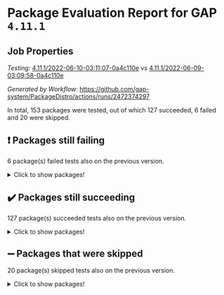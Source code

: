 # Package Evaluation Report for GAP `4.11.1`

## Job Properties

*Testing:* [4.11.1/2022-06-10-03:11:07-0a4c110e](https://github.com/gap-system/PackageDistro/blob/data/reports/4.11.1/2022-06-10-03:11:07-0a4c110e) vs [4.11.1/2022-06-09-03:09:58-0a4c110e](https://github.com/gap-system/PackageDistro/blob/data/reports/4.11.1/2022-06-09-03:09:58-0a4c110e)

*Generated by Workflow:* https://github.com/gap-system/PackageDistro/actions/runs/2472374297

In total, 153 packages were tested, out of which 127 succeeded, 6 failed and 20 were skipped.

## :exclamation: Packages still failing

6 package(s) failed tests also on the previous version.
<details><summary>Click to show packages!</summary>

- fining 1.4.1 [(failure)](https://github.com/gap-system/PackageDistro/runs/6824178247?check_suite_focus=true)
- francy 1.2.4 [(failure)](https://github.com/gap-system/PackageDistro/runs/6824178454?check_suite_focus=true)
- hap 1.39 [(failure)](https://github.com/gap-system/PackageDistro/runs/6824178811?check_suite_focus=true)
- normalizinterface 1.3.2 [(failure)](https://github.com/gap-system/PackageDistro/runs/6824180431?check_suite_focus=true)
- packagemanager 1.2 [(failure)](https://github.com/gap-system/PackageDistro/runs/6824180678?check_suite_focus=true)
- recog 1.3.2 [(failure)](https://github.com/gap-system/PackageDistro/runs/6824181299?check_suite_focus=true)
</details>

## :heavy_check_mark: Packages still succeeding

127 package(s) succeeded tests also on the previous version.
<details><summary>Click to show packages!</summary>

- ace 5.4 [(success)](https://github.com/gap-system/PackageDistro/runs/6824176257?check_suite_focus=true)
- aclib 1.3.2 [(success)](https://github.com/gap-system/PackageDistro/runs/6824176320?check_suite_focus=true)
- agt 0.2 [(success)](https://github.com/gap-system/PackageDistro/runs/6824176360?check_suite_focus=true)
- alnuth 3.2.1 [(success)](https://github.com/gap-system/PackageDistro/runs/6824176410?check_suite_focus=true)
- anupq 3.2.6 [(success)](https://github.com/gap-system/PackageDistro/runs/6824176452?check_suite_focus=true)
- atlasrep 2.1.2 [(success)](https://github.com/gap-system/PackageDistro/runs/6824176505?check_suite_focus=true)
- autodoc 2022.03.10 [(success)](https://github.com/gap-system/PackageDistro/runs/6824176536?check_suite_focus=true)
- automata 1.15 [(success)](https://github.com/gap-system/PackageDistro/runs/6824176583?check_suite_focus=true)
- automgrp 1.3.2 [(success)](https://github.com/gap-system/PackageDistro/runs/6824176623?check_suite_focus=true)
- autpgrp 1.10.2 [(success)](https://github.com/gap-system/PackageDistro/runs/6824176667?check_suite_focus=true)
- cap 2022.05-09 [(success)](https://github.com/gap-system/PackageDistro/runs/6824176706?check_suite_focus=true)
- caratinterface 2.3.3 [(success)](https://github.com/gap-system/PackageDistro/runs/6824176763?check_suite_focus=true)
- cddinterface 2020.06.24 [(success)](https://github.com/gap-system/PackageDistro/runs/6824176825?check_suite_focus=true)
- circle 1.6.5 [(success)](https://github.com/gap-system/PackageDistro/runs/6824176900?check_suite_focus=true)
- classicpres 1.22 [(success)](https://github.com/gap-system/PackageDistro/runs/6824176981?check_suite_focus=true)
- cohomolo 1.6.10 [(success)](https://github.com/gap-system/PackageDistro/runs/6824177067?check_suite_focus=true)
- congruence 1.2.4 [(success)](https://github.com/gap-system/PackageDistro/runs/6824177110?check_suite_focus=true)
- corelg 1.56 [(success)](https://github.com/gap-system/PackageDistro/runs/6824177161?check_suite_focus=true)
- crime 1.6 [(success)](https://github.com/gap-system/PackageDistro/runs/6824177211?check_suite_focus=true)
- crisp 1.4.5 [(success)](https://github.com/gap-system/PackageDistro/runs/6824177246?check_suite_focus=true)
- crypting 0.10 [(success)](https://github.com/gap-system/PackageDistro/runs/6824177287?check_suite_focus=true)
- cryst 4.1.24 [(success)](https://github.com/gap-system/PackageDistro/runs/6824177335?check_suite_focus=true)
- crystcat 1.1.9 [(success)](https://github.com/gap-system/PackageDistro/runs/6824177376?check_suite_focus=true)
- ctbllib 1.3.4 [(success)](https://github.com/gap-system/PackageDistro/runs/6824177445?check_suite_focus=true)
- cubefree 1.19 [(success)](https://github.com/gap-system/PackageDistro/runs/6824177512?check_suite_focus=true)
- curlinterface 2.2.2 [(success)](https://github.com/gap-system/PackageDistro/runs/6824177584?check_suite_focus=true)
- cvec 2.7.5 [(success)](https://github.com/gap-system/PackageDistro/runs/6824177656?check_suite_focus=true)
- datastructures 0.2.7 [(success)](https://github.com/gap-system/PackageDistro/runs/6824177752?check_suite_focus=true)
- deepthought 1.0.5 [(success)](https://github.com/gap-system/PackageDistro/runs/6824177820?check_suite_focus=true)
- design 1.7 [(success)](https://github.com/gap-system/PackageDistro/runs/6824177887?check_suite_focus=true)
- difsets 2.3.1 [(success)](https://github.com/gap-system/PackageDistro/runs/6824177948?check_suite_focus=true)
- digraphs 1.5.3 [(success)](https://github.com/gap-system/PackageDistro/runs/6824177986?check_suite_focus=true)
- edim 1.3.5 [(success)](https://github.com/gap-system/PackageDistro/runs/6824178068?check_suite_focus=true)
- example 4.3.1 [(success)](https://github.com/gap-system/PackageDistro/runs/6824178108?check_suite_focus=true)
- factint 1.6.3 [(success)](https://github.com/gap-system/PackageDistro/runs/6824178150?check_suite_focus=true)
- ferret 1.0.7 [(success)](https://github.com/gap-system/PackageDistro/runs/6824178186?check_suite_focus=true)
- fga 1.4.0 [(success)](https://github.com/gap-system/PackageDistro/runs/6824178216?check_suite_focus=true)
- float 1.0.3 [(success)](https://github.com/gap-system/PackageDistro/runs/6824178272?check_suite_focus=true)
- format 1.4.3 [(success)](https://github.com/gap-system/PackageDistro/runs/6824178325?check_suite_focus=true)
- forms 1.2.7 [(success)](https://github.com/gap-system/PackageDistro/runs/6824178356?check_suite_focus=true)
- fplsa 1.2.5 [(success)](https://github.com/gap-system/PackageDistro/runs/6824178390?check_suite_focus=true)
- fr 2.4.8 [(success)](https://github.com/gap-system/PackageDistro/runs/6824178416?check_suite_focus=true)
- fwtree 1.3 [(success)](https://github.com/gap-system/PackageDistro/runs/6824178483?check_suite_focus=true)
- gbnp 1.0.5 [(success)](https://github.com/gap-system/PackageDistro/runs/6824178554?check_suite_focus=true)
- generalizedmorphismsforcap 2022.05-01 [(success)](https://github.com/gap-system/PackageDistro/runs/6824178587?check_suite_focus=true)
- genss 1.6.6 [(success)](https://github.com/gap-system/PackageDistro/runs/6824178611?check_suite_focus=true)
- gradedringforhomalg 2022.03-01 [(success)](https://github.com/gap-system/PackageDistro/runs/6824178647?check_suite_focus=true)
- grape 4.8.5 [(success)](https://github.com/gap-system/PackageDistro/runs/6824178669?check_suite_focus=true)
- groupoids 1.69 [(success)](https://github.com/gap-system/PackageDistro/runs/6824178695?check_suite_focus=true)
- grpconst 2.6.2 [(success)](https://github.com/gap-system/PackageDistro/runs/6824178718?check_suite_focus=true)
- guarana 0.96.3 [(success)](https://github.com/gap-system/PackageDistro/runs/6824178753?check_suite_focus=true)
- guava 3.16 [(success)](https://github.com/gap-system/PackageDistro/runs/6824178786?check_suite_focus=true)
- hapcryst 0.1.14 [(success)](https://github.com/gap-system/PackageDistro/runs/6824178837?check_suite_focus=true)
- hecke 1.5.3 [(success)](https://github.com/gap-system/PackageDistro/runs/6824178867?check_suite_focus=true)
- help 3.5 [(success)](https://github.com/gap-system/PackageDistro/runs/6824178891?check_suite_focus=true)
- idrel 2.44 [(success)](https://github.com/gap-system/PackageDistro/runs/6824178940?check_suite_focus=true)
- images 1.3.1 [(success)](https://github.com/gap-system/PackageDistro/runs/6824179028?check_suite_focus=true)
- intpic 0.3.0 [(success)](https://github.com/gap-system/PackageDistro/runs/6824179108?check_suite_focus=true)
- io 4.7.2 [(success)](https://github.com/gap-system/PackageDistro/runs/6824179184?check_suite_focus=true)
- irredsol 1.4.3 [(success)](https://github.com/gap-system/PackageDistro/runs/6824179283?check_suite_focus=true)
- json 2.1.0 [(success)](https://github.com/gap-system/PackageDistro/runs/6824179361?check_suite_focus=true)
- jupyterkernel 1.4.1 [(success)](https://github.com/gap-system/PackageDistro/runs/6824179454?check_suite_focus=true)
- jupyterviz 1.5.1 [(success)](https://github.com/gap-system/PackageDistro/runs/6824179513?check_suite_focus=true)
- kan 1.34 [(success)](https://github.com/gap-system/PackageDistro/runs/6824179578?check_suite_focus=true)
- kbmag 1.5.9 [(success)](https://github.com/gap-system/PackageDistro/runs/6824179622?check_suite_focus=true)
- laguna 3.9.5 [(success)](https://github.com/gap-system/PackageDistro/runs/6824179665?check_suite_focus=true)
- liealgdb 2.2.1 [(success)](https://github.com/gap-system/PackageDistro/runs/6824179706?check_suite_focus=true)
- liepring 2.6 [(success)](https://github.com/gap-system/PackageDistro/runs/6824179742?check_suite_focus=true)
- liering 2.4.2 [(success)](https://github.com/gap-system/PackageDistro/runs/6824179780?check_suite_focus=true)
- linearalgebraforcap 2022.05-04 [(success)](https://github.com/gap-system/PackageDistro/runs/6824179830?check_suite_focus=true)
- loops 3.4.1 [(success)](https://github.com/gap-system/PackageDistro/runs/6824179877?check_suite_focus=true)
- lpres 1.0.3 [(success)](https://github.com/gap-system/PackageDistro/runs/6824179929?check_suite_focus=true)
- majoranaalgebras 1.4 [(success)](https://github.com/gap-system/PackageDistro/runs/6824179981?check_suite_focus=true)
- mapclass 1.4.5 [(success)](https://github.com/gap-system/PackageDistro/runs/6824180035?check_suite_focus=true)
- matgrp 0.64 [(success)](https://github.com/gap-system/PackageDistro/runs/6824180075?check_suite_focus=true)
- modisom 2.5.2 [(success)](https://github.com/gap-system/PackageDistro/runs/6824180131?check_suite_focus=true)
- modulepresentationsforcap 2022.05-03 [(success)](https://github.com/gap-system/PackageDistro/runs/6824180176?check_suite_focus=true)
- monoidalcategories 2022.05-06 [(success)](https://github.com/gap-system/PackageDistro/runs/6824180234?check_suite_focus=true)
- nconvex 2020.11-04 [(success)](https://github.com/gap-system/PackageDistro/runs/6824180296?check_suite_focus=true)
- nilmat 1.4.1 [(success)](https://github.com/gap-system/PackageDistro/runs/6824180337?check_suite_focus=true)
- nock 1.5 [(success)](https://github.com/gap-system/PackageDistro/runs/6824180386?check_suite_focus=true)
- nq 2.5.8 [(success)](https://github.com/gap-system/PackageDistro/runs/6824180476?check_suite_focus=true)
- numericalsgps 1.3.0 [(success)](https://github.com/gap-system/PackageDistro/runs/6824180533?check_suite_focus=true)
- openmath 11.5.1 [(success)](https://github.com/gap-system/PackageDistro/runs/6824180583?check_suite_focus=true)
- orb 4.8.4 [(success)](https://github.com/gap-system/PackageDistro/runs/6824180619?check_suite_focus=true)
- patternclass 2.4.2 [(success)](https://github.com/gap-system/PackageDistro/runs/6824180731?check_suite_focus=true)
- permut 2.0.4 [(success)](https://github.com/gap-system/PackageDistro/runs/6824180790?check_suite_focus=true)
- polenta 1.3.10 [(success)](https://github.com/gap-system/PackageDistro/runs/6824180842?check_suite_focus=true)
- polymaking 0.8.6 [(success)](https://github.com/gap-system/PackageDistro/runs/6824180879?check_suite_focus=true)
- primgrp 3.4.2 [(success)](https://github.com/gap-system/PackageDistro/runs/6824181021?check_suite_focus=true)
- profiling 2.5.0 [(success)](https://github.com/gap-system/PackageDistro/runs/6824181057?check_suite_focus=true)
- qpa 1.33 [(success)](https://github.com/gap-system/PackageDistro/runs/6824181115?check_suite_focus=true)
- quagroup 1.8.3 [(success)](https://github.com/gap-system/PackageDistro/runs/6824181149?check_suite_focus=true)
- radiroot 2.9 [(success)](https://github.com/gap-system/PackageDistro/runs/6824181185?check_suite_focus=true)
- rcwa 4.6.4 [(success)](https://github.com/gap-system/PackageDistro/runs/6824181217?check_suite_focus=true)
- rds 1.8 [(success)](https://github.com/gap-system/PackageDistro/runs/6824181262?check_suite_focus=true)
- repndecomp 1.2.1 [(success)](https://github.com/gap-system/PackageDistro/runs/6824181348?check_suite_focus=true)
- repsn 3.1.0 [(success)](https://github.com/gap-system/PackageDistro/runs/6824181392?check_suite_focus=true)
- resclasses 4.7.2 [(success)](https://github.com/gap-system/PackageDistro/runs/6824181425?check_suite_focus=true)
- scscp 2.3.1 [(success)](https://github.com/gap-system/PackageDistro/runs/6824181454?check_suite_focus=true)
- semigroups 4.0.0 [(success)](https://github.com/gap-system/PackageDistro/runs/6824181500?check_suite_focus=true)
- sglppow 2.2 [(success)](https://github.com/gap-system/PackageDistro/runs/6824181541?check_suite_focus=true)
- sgpviz 0.999.5 [(success)](https://github.com/gap-system/PackageDistro/runs/6824181659?check_suite_focus=true)
- simpcomp 2.1.14 [(success)](https://github.com/gap-system/PackageDistro/runs/6824181736?check_suite_focus=true)
- singular 2020.12.18 [(success)](https://github.com/gap-system/PackageDistro/runs/6824181809?check_suite_focus=true)
- sla 1.5.3 [(success)](https://github.com/gap-system/PackageDistro/runs/6824181866?check_suite_focus=true)
- smallgrp 1.5 [(success)](https://github.com/gap-system/PackageDistro/runs/6824181935?check_suite_focus=true)
- smallsemi 0.6.13 [(success)](https://github.com/gap-system/PackageDistro/runs/6824181990?check_suite_focus=true)
- sonata 2.9.4 [(success)](https://github.com/gap-system/PackageDistro/runs/6824182028?check_suite_focus=true)
- sophus 1.25 [(success)](https://github.com/gap-system/PackageDistro/runs/6824182079?check_suite_focus=true)
- spinsym 1.5.2 [(success)](https://github.com/gap-system/PackageDistro/runs/6824182125?check_suite_focus=true)
- symbcompcc 1.3.2 [(success)](https://github.com/gap-system/PackageDistro/runs/6824182165?check_suite_focus=true)
- thelma 1.3 [(success)](https://github.com/gap-system/PackageDistro/runs/6824182206?check_suite_focus=true)
- tomlib 1.2.9 [(success)](https://github.com/gap-system/PackageDistro/runs/6824182270?check_suite_focus=true)
- toric 1.9.5 [(success)](https://github.com/gap-system/PackageDistro/runs/6824182328?check_suite_focus=true)
- transgrp 3.6.2 [(success)](https://github.com/gap-system/PackageDistro/runs/6824182368?check_suite_focus=true)
- ugaly 4.0.2 [(success)](https://github.com/gap-system/PackageDistro/runs/6824182438?check_suite_focus=true)
- unipot 1.5 [(success)](https://github.com/gap-system/PackageDistro/runs/6824182476?check_suite_focus=true)
- unitlib 4.1.0 [(success)](https://github.com/gap-system/PackageDistro/runs/6824182497?check_suite_focus=true)
- utils 0.72 [(success)](https://github.com/gap-system/PackageDistro/runs/6824182530?check_suite_focus=true)
- uuid 0.7 [(success)](https://github.com/gap-system/PackageDistro/runs/6824182557?check_suite_focus=true)
- walrus 0.9991 [(success)](https://github.com/gap-system/PackageDistro/runs/6824182587?check_suite_focus=true)
- wedderga 4.10.2 [(success)](https://github.com/gap-system/PackageDistro/runs/6824182654?check_suite_focus=true)
- xmod 2.88 [(success)](https://github.com/gap-system/PackageDistro/runs/6824182692?check_suite_focus=true)
- xmodalg 1.22 [(success)](https://github.com/gap-system/PackageDistro/runs/6824182726?check_suite_focus=true)
- yangbaxter 0.10.0 [(success)](https://github.com/gap-system/PackageDistro/runs/6824182765?check_suite_focus=true)
- zeromqinterface 0.13 [(success)](https://github.com/gap-system/PackageDistro/runs/6824182800?check_suite_focus=true)
</details>

## :heavy_minus_sign: Packages that were skipped

20 package(s) skipped tests also on the previous version.
<details><summary>Click to show packages!</summary>

- 4ti2interface 2022.03-01 [(skipped)](https://github.com/gap-system/PackageDistro/runs/6824094620?check_suite_focus=true)
- browse 1.8.14 [(skipped)](https://github.com/gap-system/PackageDistro/runs/6824094620?check_suite_focus=true)
- examplesforhomalg 2022.03-01 [(skipped)](https://github.com/gap-system/PackageDistro/runs/6824094620?check_suite_focus=true)
- gapdoc 1.6.5 [(skipped)](https://github.com/gap-system/PackageDistro/runs/6824094620?check_suite_focus=true)
- gauss 2022.03-01 [(skipped)](https://github.com/gap-system/PackageDistro/runs/6824094620?check_suite_focus=true)
- gaussforhomalg 2022.03-01 [(skipped)](https://github.com/gap-system/PackageDistro/runs/6824094620?check_suite_focus=true)
- gradedmodules 2022.03-01 [(skipped)](https://github.com/gap-system/PackageDistro/runs/6824094620?check_suite_focus=true)
- homalg 2022.03-01 [(skipped)](https://github.com/gap-system/PackageDistro/runs/6824094620?check_suite_focus=true)
- homalgtocas 2022.03-01 [(skipped)](https://github.com/gap-system/PackageDistro/runs/6824094620?check_suite_focus=true)
- io_forhomalg 2022.03-01 [(skipped)](https://github.com/gap-system/PackageDistro/runs/6824094620?check_suite_focus=true)
- itc 1.5.1 [(skipped)](https://github.com/gap-system/PackageDistro/runs/6824094620?check_suite_focus=true)
- localizeringforhomalg 2022.03-01 [(skipped)](https://github.com/gap-system/PackageDistro/runs/6824094620?check_suite_focus=true)
- matricesforhomalg 2022.04-01 [(skipped)](https://github.com/gap-system/PackageDistro/runs/6824094620?check_suite_focus=true)
- modules 2022.03-01 [(skipped)](https://github.com/gap-system/PackageDistro/runs/6824094620?check_suite_focus=true)
- polycyclic 2.16 [(skipped)](https://github.com/gap-system/PackageDistro/runs/6824094620?check_suite_focus=true)
- ringsforhomalg 2022.04-01 [(skipped)](https://github.com/gap-system/PackageDistro/runs/6824094620?check_suite_focus=true)
- sco 2022.03-01 [(skipped)](https://github.com/gap-system/PackageDistro/runs/6824094620?check_suite_focus=true)
- toolsforhomalg 2022.05-01 [(skipped)](https://github.com/gap-system/PackageDistro/runs/6824094620?check_suite_focus=true)
- toricvarieties 2022.03.23 [(skipped)](https://github.com/gap-system/PackageDistro/runs/6824094620?check_suite_focus=true)
- xgap 4.31 [(skipped)](https://github.com/gap-system/PackageDistro/runs/6824094620?check_suite_focus=true)
</details>

